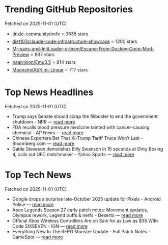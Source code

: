 # Trending GitHub Repositories
Fetched on 2025-11-01 (UTC)

- [tinkle-community/nofx](https://github.com/tinkle-community/nofx) ⭐ 3635 stars
- [diet103/claude-code-infrastructure-showcase](https://github.com/diet103/claude-code-infrastructure-showcase) ⭐ 1200 stars
- [Mr-sans-and-InitLoader-s-team/Escape-From-Duckov-Coop-Mod-Preview](https://github.com/Mr-sans-and-InitLoader-s-team/Escape-From-Duckov-Coop-Mod-Preview) ⭐ 837 stars
- [baaivision/Emu3.5](https://github.com/baaivision/Emu3.5) ⭐ 814 stars
- [MoonshotAI/Kimi-Linear](https://github.com/MoonshotAI/Kimi-Linear) ⭐ 717 stars

# Top News Headlines
Fetched on 2025-11-01 (UTC)
- Trump says Senate should scrap the filibuster to end the government shutdown - NPR — [read more](https://www.npr.org/2025/10/31/nx-s1-5591978/trump-senate-scrap-filibuster-end-government-shutdown)
- FDA recalls blood pressure medicine tainted with cancer-causing chemical - AP News — [read more](https://apnews.com/article/fda-recall-prazosin-teva-blood-cancer-ce6338047a5f628300cc95e0eeb89b0b)
- Chinese Exporters Bet That Xi-Trump Tariff Truce Won’t Last - Bloomberg.com — [read more](https://www.bloomberg.com/news/articles/2025-10-31/chinese-exporters-bet-that-xi-trump-tariff-truce-won-t-last)
- Gable Steveson demolishes Billy Swanson in 15 seconds at Dirty Boxing 4, calls out UFC matchmaker - Yahoo Sports — [read more](https://sports.yahoo.com/mma/breaking-news/live/dirty-boxing-4-live-updates-gable-steveson-vs-billy-swanson-results-live-stream-round-by-round-analysis-and-highlights-080035297.html)

# Top Tech News
Fetched on 2025-11-01 (UTC)
- Google drops a surprise late-October 2025 update for Pixels - Android Police — [read more](https://www.androidpolice.com/google-drops-surprise-late-october-2025-update-pixels/)
- Apex Legends Season 27 early patch notes: Movement updates, Olympus rework, Legend buffs & nerfs - Dexerto — [read more](https://www.dexerto.com/apex-legends/apex-legends-season-27-early-patch-notes-movement-updates-olympus-rework-legend-buffs-nerfs-3277061/)
- Official Xbox Wireless Controllers Are on Sale for as Low as $35 With Code SIXSEVEN - IGN — [read more](https://www.ign.com/articles/official-xbox-wireless-controllers-are-on-sale-for-as-low-as-35-with-code-sixseven)
- Everything New In The REPO Monster Update - Full Patch Notes - GameSpot — [read more](https://www.gamespot.com/gallery/everything-new-in-the-repo-monster-update-full-patch-notes/2900-7198/)
